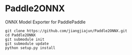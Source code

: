 # Paddle2ONNX
ONNX Model Exporter for PaddlePaddle


```
git clone https://github.com/jiangjiajun/Paddle2ONNX.git
cd Paddle2ONNX
git submodule init
git submodule update
python setup.py install
```

